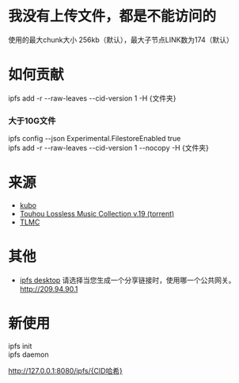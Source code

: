 # 我没有上传文件，都是不能访问的
使用的最大chunk大小 256kb（默认），最大子节点LINK数为174（默认）
# 如何贡献
ipfs add -r --raw-leaves --cid-version 1 -H {文件夹}
### 大于10G文件
ipfs config --json Experimental.FilestoreEnabled true   
ipfs add -r --raw-leaves --cid-version 1 --nocopy -H {文件夹}
# 来源
- [kubo](https://github.com/ipfs/kubo)   
- [Touhou Lossless Music Collection v.19 (torrent)](https://sites.google.com/site/tlmcfiles/Touhou%20lossless%20music%20collection%20v.19.torrent)
- [TLMC](http://www.tlmc.eu/2018/01/tlmc-v19.html)
# 其他
- [ipfs desktop](https://github.com/ipfs-shipyard/ipfs-desktop#ipfs-desktop)
请选择当您生成一个分享链接时，使用哪一个公共网关。 http://209.94.90.1
# 新使用
ipfs init   
ipfs daemon 

http://127.0.0.1:8080/ipfs/{CID哈希}
